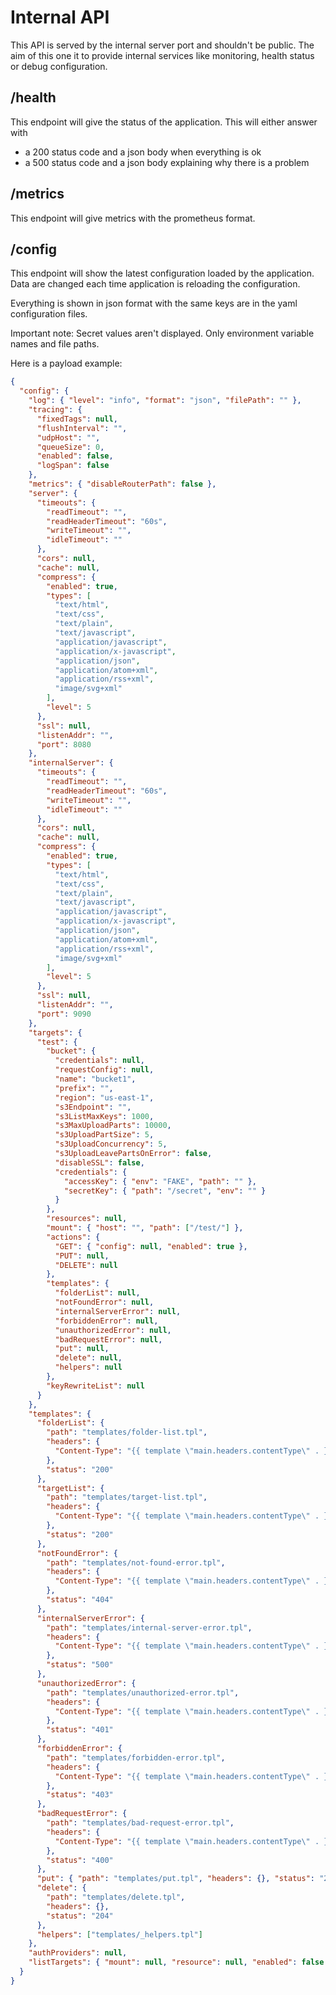 # Internal API

This API is served by the internal server port and shouldn't be public. The aim of this one it to provide internal services like monitoring, health status or debug configuration.

## /health

This endpoint will give the status of the application. This will either answer with

- a 200 status code and a json body when everything is ok
- a 500 status code and a json body explaining why there is a problem

## /metrics

This endpoint will give metrics with the prometheus format.

## /config

This endpoint will show the latest configuration loaded by the application. Data are changed each time application is reloading the configuration.

Everything is shown in json format with the same keys are in the yaml configuration files.

Important note: Secret values aren't displayed. Only environment variable names and file paths.

Here is a payload example:

```json
{
  "config": {
    "log": { "level": "info", "format": "json", "filePath": "" },
    "tracing": {
      "fixedTags": null,
      "flushInterval": "",
      "udpHost": "",
      "queueSize": 0,
      "enabled": false,
      "logSpan": false
    },
    "metrics": { "disableRouterPath": false },
    "server": {
      "timeouts": {
        "readTimeout": "",
        "readHeaderTimeout": "60s",
        "writeTimeout": "",
        "idleTimeout": ""
      },
      "cors": null,
      "cache": null,
      "compress": {
        "enabled": true,
        "types": [
          "text/html",
          "text/css",
          "text/plain",
          "text/javascript",
          "application/javascript",
          "application/x-javascript",
          "application/json",
          "application/atom+xml",
          "application/rss+xml",
          "image/svg+xml"
        ],
        "level": 5
      },
      "ssl": null,
      "listenAddr": "",
      "port": 8080
    },
    "internalServer": {
      "timeouts": {
        "readTimeout": "",
        "readHeaderTimeout": "60s",
        "writeTimeout": "",
        "idleTimeout": ""
      },
      "cors": null,
      "cache": null,
      "compress": {
        "enabled": true,
        "types": [
          "text/html",
          "text/css",
          "text/plain",
          "text/javascript",
          "application/javascript",
          "application/x-javascript",
          "application/json",
          "application/atom+xml",
          "application/rss+xml",
          "image/svg+xml"
        ],
        "level": 5
      },
      "ssl": null,
      "listenAddr": "",
      "port": 9090
    },
    "targets": {
      "test": {
        "bucket": {
          "credentials": null,
          "requestConfig": null,
          "name": "bucket1",
          "prefix": "",
          "region": "us-east-1",
          "s3Endpoint": "",
          "s3ListMaxKeys": 1000,
          "s3MaxUploadParts": 10000,
          "s3UploadPartSize": 5,
          "s3UploadConcurrency": 5,
          "s3UploadLeavePartsOnError": false,
          "disableSSL": false,
          "credentials": {
            "accessKey": { "env": "FAKE", "path": "" },
            "secretKey": { "path": "/secret", "env": "" }
          }
        },
        "resources": null,
        "mount": { "host": "", "path": ["/test/"] },
        "actions": {
          "GET": { "config": null, "enabled": true },
          "PUT": null,
          "DELETE": null
        },
        "templates": {
          "folderList": null,
          "notFoundError": null,
          "internalServerError": null,
          "forbiddenError": null,
          "unauthorizedError": null,
          "badRequestError": null,
          "put": null,
          "delete": null,
          "helpers": null
        },
        "keyRewriteList": null
      }
    },
    "templates": {
      "folderList": {
        "path": "templates/folder-list.tpl",
        "headers": {
          "Content-Type": "{{ template \"main.headers.contentType\" . }}"
        },
        "status": "200"
      },
      "targetList": {
        "path": "templates/target-list.tpl",
        "headers": {
          "Content-Type": "{{ template \"main.headers.contentType\" . }}"
        },
        "status": "200"
      },
      "notFoundError": {
        "path": "templates/not-found-error.tpl",
        "headers": {
          "Content-Type": "{{ template \"main.headers.contentType\" . }}"
        },
        "status": "404"
      },
      "internalServerError": {
        "path": "templates/internal-server-error.tpl",
        "headers": {
          "Content-Type": "{{ template \"main.headers.contentType\" . }}"
        },
        "status": "500"
      },
      "unauthorizedError": {
        "path": "templates/unauthorized-error.tpl",
        "headers": {
          "Content-Type": "{{ template \"main.headers.contentType\" . }}"
        },
        "status": "401"
      },
      "forbiddenError": {
        "path": "templates/forbidden-error.tpl",
        "headers": {
          "Content-Type": "{{ template \"main.headers.contentType\" . }}"
        },
        "status": "403"
      },
      "badRequestError": {
        "path": "templates/bad-request-error.tpl",
        "headers": {
          "Content-Type": "{{ template \"main.headers.contentType\" . }}"
        },
        "status": "400"
      },
      "put": { "path": "templates/put.tpl", "headers": {}, "status": "204" },
      "delete": {
        "path": "templates/delete.tpl",
        "headers": {},
        "status": "204"
      },
      "helpers": ["templates/_helpers.tpl"]
    },
    "authProviders": null,
    "listTargets": { "mount": null, "resource": null, "enabled": false }
  }
}
```
